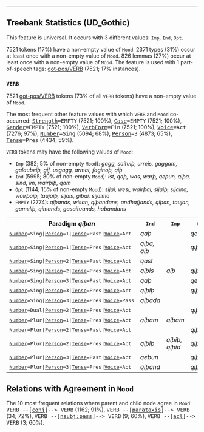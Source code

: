 

--------------------------------------------------------------------------------

## Treebank Statistics (UD_Gothic)

This feature is universal.
It occurs with 3 different values: `Imp`, `Ind`, `Opt`.

7521 tokens (17%) have a non-empty value of `Mood`.
2371 types (31%) occur at least once with a non-empty value of `Mood`.
826 lemmas (27%) occur at least once with a non-empty value of `Mood`.
The feature is used with 1 part-of-speech tags: [got-pos/VERB]() (7521; 17% instances).

### `VERB`

7521 [got-pos/VERB]() tokens (73% of all `VERB` tokens) have a non-empty value of `Mood`.

The most frequent other feature values with which `VERB` and `Mood` co-occurred: <tt><a href="Strength.html">Strength</a>=EMPTY</tt> (7521; 100%), <tt><a href="Case.html">Case</a>=EMPTY</tt> (7521; 100%), <tt><a href="Gender.html">Gender</a>=EMPTY</tt> (7521; 100%), <tt><a href="VerbForm.html">VerbForm</a>=Fin</tt> (7521; 100%), <tt><a href="Voice.html">Voice</a>=Act</tt> (7276; 97%), <tt><a href="Number.html">Number</a>=Sing</tt> (5094; 68%), <tt><a href="Person.html">Person</a>=3</tt> (4873; 65%), <tt><a href="Tense.html">Tense</a>=Pres</tt> (4434; 59%).

`VERB` tokens may have the following values of `Mood`:

* `Imp` (382; 5% of non-empty `Mood`): <em>gagg, saiƕiþ, urreis, gaggam, galaubeiþ, gif, usgagg, armai, faginoþ, qiþ</em>
* `Ind` (5995; 80% of non-empty `Mood`): <em>ist, qaþ, was, warþ, qeþun, qiþa, sind, im, wairþiþ, qam</em>
* `Opt` (1144; 15% of non-empty `Mood`): <em>sijai, wesi, wairþai, sijaiþ, sijaina, wairþaiþ, taujaiþ, sijais, gibai, sijaima</em>
* `EMPTY` (2774): <em>qiþands, wisan, qiþandans, andhafjands, qiþan, taujan, gameliþ, qimands, gasaiƕands, habandans</em>

<table>
  <tr><th>Paradigm <i>qiþan</i></th><th><tt>Ind</tt></th><th><tt>Imp</tt></th><th><tt>Opt</tt></th></tr>
  <tr><td><tt><a href="Number.html">Number</a>=Sing|<a href="Person.html">Person</a>=1|<a href="Tense.html">Tense</a>=Past|<a href="Voice.html">Voice</a>=Act</tt></td><td><em>qaþ</em></td><td></td><td><em>qeþjau</em></td></tr>
  <tr><td><tt><a href="Number.html">Number</a>=Sing|<a href="Person.html">Person</a>=1|<a href="Tense.html">Tense</a>=Pres|<a href="Voice.html">Voice</a>=Act</tt></td><td><em>qiþa, qiþ</em></td><td></td><td><em>qiþau</em></td></tr>
  <tr><td><tt><a href="Number.html">Number</a>=Sing|<a href="Person.html">Person</a>=2|<a href="Tense.html">Tense</a>=Past|<a href="Voice.html">Voice</a>=Act</tt></td><td><em>qast</em></td><td></td><td></td></tr>
  <tr><td><tt><a href="Number.html">Number</a>=Sing|<a href="Person.html">Person</a>=2|<a href="Tense.html">Tense</a>=Pres|<a href="Voice.html">Voice</a>=Act</tt></td><td><em>qiþis</em></td><td><em>qiþ</em></td><td><em>qiþais</em></td></tr>
  <tr><td><tt><a href="Number.html">Number</a>=Sing|<a href="Person.html">Person</a>=3|<a href="Tense.html">Tense</a>=Past|<a href="Voice.html">Voice</a>=Act</tt></td><td><em>qaþ</em></td><td></td><td><em>qeþi</em></td></tr>
  <tr><td><tt><a href="Number.html">Number</a>=Sing|<a href="Person.html">Person</a>=3|<a href="Tense.html">Tense</a>=Pres|<a href="Voice.html">Voice</a>=Act</tt></td><td><em>qiþiþ</em></td><td></td><td><em>qiþai</em></td></tr>
  <tr><td><tt><a href="Number.html">Number</a>=Sing|<a href="Person.html">Person</a>=3|<a href="Tense.html">Tense</a>=Pres|<a href="Voice.html">Voice</a>=Pass</tt></td><td><em>qiþada</em></td><td></td><td></td></tr>
  <tr><td><tt><a href="Number.html">Number</a>=Dual|<a href="Person.html">Person</a>=2|<a href="Tense.html">Tense</a>=Pres|<a href="Voice.html">Voice</a>=Act</tt></td><td></td><td></td><td><em>qiþaits</em></td></tr>
  <tr><td><tt><a href="Number.html">Number</a>=Plur|<a href="Person.html">Person</a>=1|<a href="Tense.html">Tense</a>=Pres|<a href="Voice.html">Voice</a>=Act</tt></td><td><em>qiþam</em></td><td><em>qiþam</em></td><td></td></tr>
  <tr><td><tt><a href="Number.html">Number</a>=Plur|<a href="Person.html">Person</a>=2|<a href="Tense.html">Tense</a>=Past|<a href="Voice.html">Voice</a>=Act</tt></td><td></td><td></td><td><em>qiþeiþ</em></td></tr>
  <tr><td><tt><a href="Number.html">Number</a>=Plur|<a href="Person.html">Person</a>=2|<a href="Tense.html">Tense</a>=Pres|<a href="Voice.html">Voice</a>=Act</tt></td><td><em>qiþiþ</em></td><td><em>qiþiþ, qiþid</em></td><td><em>qiþaiþ</em></td></tr>
  <tr><td><tt><a href="Number.html">Number</a>=Plur|<a href="Person.html">Person</a>=3|<a href="Tense.html">Tense</a>=Past|<a href="Voice.html">Voice</a>=Act</tt></td><td><em>qeþun</em></td><td></td><td><em>qiþeina</em></td></tr>
  <tr><td><tt><a href="Number.html">Number</a>=Plur|<a href="Person.html">Person</a>=3|<a href="Tense.html">Tense</a>=Pres|<a href="Voice.html">Voice</a>=Act</tt></td><td><em>qiþand</em></td><td></td><td><em>qiþaina</em></td></tr>
</table>

## Relations with Agreement in `Mood`

The 10 most frequent relations where parent and child node agree in `Mood`:
<tt>VERB --[<a href="../dep/conj.html">conj</a>]--> VERB</tt> (1162; 91%),
<tt>VERB --[<a href="../dep/parataxis.html">parataxis</a>]--> VERB</tt> (34; 72%),
<tt>VERB --[<a href="../dep/nsubj:pass.html">nsubj:pass</a>]--> VERB</tt> (9; 60%),
<tt>VERB --[<a href="../dep/acl.html">acl</a>]--> VERB</tt> (3; 60%).

